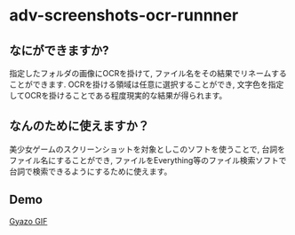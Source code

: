 # adv-screenshots-ocr-runnner

## なにができますか?
指定したフォルダの画像にOCRを掛けて, ファイル名をその結果でリネームすることができます.
OCRを掛ける領域は任意に選択することができ, 文字色を指定してOCRを掛けることである程度現実的な結果が得られます。

## なんのために使えますか？
美少女ゲームのスクリーンショットを対象としこのソフトを使うことで,
台詞をファイル名にすることができ, 
ファイルをEverything等のファイル検索ソフトで台詞で検索できるようにするために使えます。

## Demo
[Gyazo GIF](https://gyazo.com/79c114ac88cd4f03d9f6a6e37f7de465)
